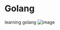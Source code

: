 # Golang
learning golang
![image](https://user-images.githubusercontent.com/105551807/198133121-d51730ff-f25f-4ab6-aaa5-0301a1ebdcab.png)


